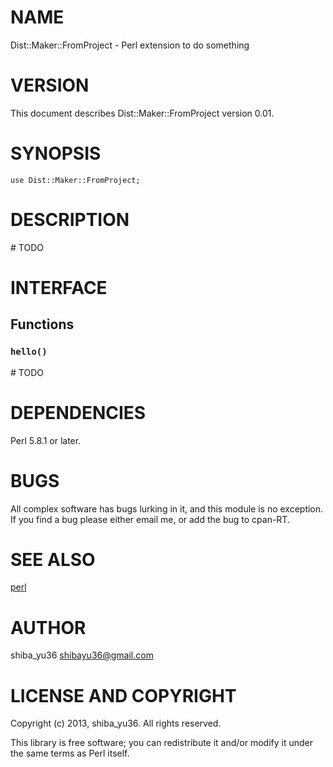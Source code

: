 # NAME

Dist::Maker::FromProject - Perl extension to do something

# VERSION

This document describes Dist::Maker::FromProject version 0.01.

# SYNOPSIS

    use Dist::Maker::FromProject;

# DESCRIPTION

\# TODO

# INTERFACE

## Functions

### `hello()`

\# TODO

# DEPENDENCIES

Perl 5.8.1 or later.

# BUGS

All complex software has bugs lurking in it, and this module is no
exception. If you find a bug please either email me, or add the bug
to cpan-RT.

# SEE ALSO

[perl](http://search.cpan.org/perldoc?perl)

# AUTHOR

shiba\_yu36 <shibayu36@gmail.com>

# LICENSE AND COPYRIGHT

Copyright (c) 2013, shiba\_yu36. All rights reserved.

This library is free software; you can redistribute it and/or modify
it under the same terms as Perl itself.

